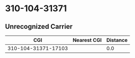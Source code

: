 # 310-104-31371
## Unrecognized Carrier


| CGI | Nearest CGI | Distance |
|-----|-------------|----------|
| 310-104-31371-17103 |  | 0.0 |
